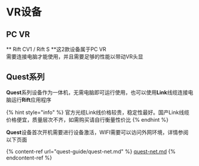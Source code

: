 # VR设备

## PC VR

** Rift CV1 / Rift S **这2款设备属于PC VR\
需要连接电脑才能使用，并且需要足够的性能以带动VR头显

## Quest系列

**Quest**系列设备作为一体机，无需电脑即可运行使用，也可以使用**Link**线缆连接电脑运行**Rift**应用程序

{% hint style="info" %}
官方光缆Link线价格较贵，稳定性最好。国产Link线缆价格便宜，质量层次不齐，如需购买请自行衡量性价比
{% endhint %}

**Quest**设备首次开机需要进行设备激活，WIFI需要可以访问外网环境，详情参阅以下页面

{% content-ref url="quest-guide/quest-net.md" %}
[quest-net.md](quest-guide/quest-net.md)
{% endcontent-ref %}

